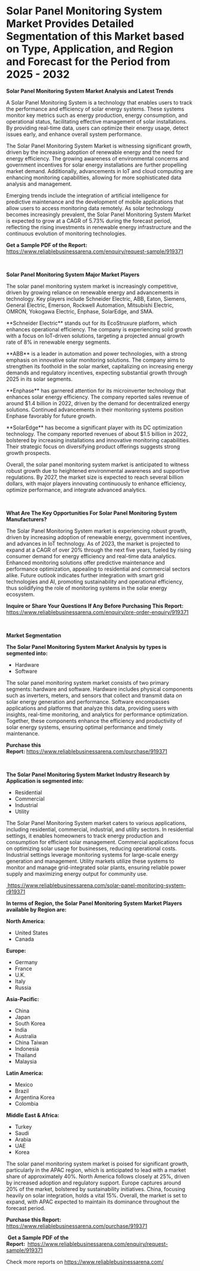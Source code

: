 <p><h1>Solar Panel Monitoring System Market Provides Detailed Segmentation of this Market based on Type, Application, and Region and Forecast for the Period from 2025 - 2032</h1></p><p><strong>Solar Panel Monitoring System Market Analysis and Latest Trends</strong></p>
<p><p>A Solar Panel Monitoring System is a technology that enables users to track the performance and efficiency of solar energy systems. These systems monitor key metrics such as energy production, energy consumption, and operational status, facilitating effective management of solar installations. By providing real-time data, users can optimize their energy usage, detect issues early, and enhance overall system performance.</p><p>The Solar Panel Monitoring System Market is witnessing significant growth, driven by the increasing adoption of renewable energy and the need for energy efficiency. The growing awareness of environmental concerns and government incentives for solar energy installations are further propelling market demand. Additionally, advancements in IoT and cloud computing are enhancing monitoring capabilities, allowing for more sophisticated data analysis and management.</p><p>Emerging trends include the integration of artificial intelligence for predictive maintenance and the development of mobile applications that allow users to access monitoring data remotely. As solar technology becomes increasingly prevalent, the Solar Panel Monitoring System Market is expected to grow at a CAGR of 5.73% during the forecast period, reflecting the rising investments in renewable energy infrastructure and the continuous evolution of monitoring technologies.</p></p>
<p><strong>Get a Sample PDF of the Report:&nbsp;</strong> <a href="https://www.reliablebusinessarena.com/enquiry/request-sample/919371?utm_campaign=2177&utm_medium=2&utm_source=Github&utm_content=ia&utm_term=05032025&utm_id=solar-panel-monitoring-system">https://www.reliablebusinessarena.com/enquiry/request-sample/919371</a></p>
<p>&nbsp;</p>
<p><strong>Solar Panel Monitoring System Major Market Players</strong></p>
<p><p>The solar panel monitoring system market is increasingly competitive, driven by growing reliance on renewable energy and advancements in technology. Key players include Schneider Electric, ABB, Eaton, Siemens, General Electric, Emerson, Rockwell Automation, Mitsubishi Electric, OMRON, Yokogawa Electric, Enphase, SolarEdge, and SMA.</p><p>**Schneider Electric** stands out for its EcoStruxure platform, which enhances operational efficiency. The company is experiencing solid growth with a focus on IoT-driven solutions, targeting a projected annual growth rate of 8% in renewable energy segments.</p><p>**ABB** is a leader in automation and power technologies, with a strong emphasis on innovative solar monitoring solutions. The company aims to strengthen its foothold in the solar market, capitalizing on increasing energy demands and regulatory incentives, expecting substantial growth through 2025 in its solar segments.</p><p>**Enphase** has garnered attention for its microinverter technology that enhances solar energy efficiency. The company reported sales revenue of around $1.4 billion in 2022, driven by the demand for decentralized energy solutions. Continued advancements in their monitoring systems position Enphase favorably for future growth.</p><p>**SolarEdge** has become a significant player with its DC optimization technology. The company reported revenues of about $1.5 billion in 2022, bolstered by increasing installations and innovative monitoring capabilities. Their strategic focus on diversifying product offerings suggests strong growth prospects.</p><p>Overall, the solar panel monitoring system market is anticipated to witness robust growth due to heightened environmental awareness and supportive regulations. By 2027, the market size is expected to reach several billion dollars, with major players innovating continuously to enhance efficiency, optimize performance, and integrate advanced analytics.</p></p>
<p>&nbsp;</p>
<p><strong>What Are The Key Opportunities For Solar Panel Monitoring System Manufacturers?</strong></p>
<p><p>The Solar Panel Monitoring System market is experiencing robust growth, driven by increasing adoption of renewable energy, government incentives, and advances in IoT technology. As of 2023, the market is projected to expand at a CAGR of over 20% through the next five years, fueled by rising consumer demand for energy efficiency and real-time data analytics. Enhanced monitoring solutions offer predictive maintenance and performance optimization, appealing to residential and commercial sectors alike. Future outlook indicates further integration with smart grid technologies and AI, promoting sustainability and operational efficiency, thus solidifying the role of monitoring systems in the solar energy ecosystem.</p></p>
<p><strong>Inquire or Share Your Questions If Any Before Purchasing This Report:</strong> <a href="https://www.reliablebusinessarena.com/enquiry/pre-order-enquiry/919371?utm_campaign=2177&utm_medium=2&utm_source=Github&utm_content=ia&utm_term=05032025&utm_id=solar-panel-monitoring-system">https://www.reliablebusinessarena.com/enquiry/pre-order-enquiry/919371</a></p>
<p>&nbsp;</p>
<p><strong>Market Segmentation</strong></p>
<p><strong>The Solar Panel Monitoring System Market Analysis by types is segmented into:</strong></p>
<p><ul><li>Hardware</li><li>Software</li></ul></p>
<p><p>The solar panel monitoring system market consists of two primary segments: hardware and software. Hardware includes physical components such as inverters, meters, and sensors that collect and transmit data on solar energy generation and performance. Software encompasses applications and platforms that analyze this data, providing users with insights, real-time monitoring, and analytics for performance optimization. Together, these components enhance the efficiency and productivity of solar energy systems, ensuring optimal performance and timely maintenance.</p></p>
<p><strong>Purchase this Report:&nbsp;</strong><a href="https://www.reliablebusinessarena.com/purchase/919371?utm_campaign=2177&utm_medium=2&utm_source=Github&utm_content=ia&utm_term=05032025&utm_id=solar-panel-monitoring-system">https://www.reliablebusinessarena.com/purchase/919371</a></p>
<p>&nbsp;</p>
<p><strong>The Solar Panel Monitoring System Market Industry Research by Application is segmented into:</strong></p>
<p><ul><li>Residential</li><li>Commercial</li><li>Industrial</li><li>Utility</li></ul></p>
<p><p>The Solar Panel Monitoring System market caters to various applications, including residential, commercial, industrial, and utility sectors. In residential settings, it enables homeowners to track energy production and consumption for efficient solar management. Commercial applications focus on optimizing solar usage for businesses, reducing operational costs. Industrial settings leverage monitoring systems for large-scale energy generation and management. Utility markets utilize these systems to monitor and manage grid-integrated solar plants, ensuring reliable power supply and maximizing energy output for community use.</p></p>
<p><a href="https://www.reliablebusinessarena.com/solar-panel-monitoring-system-r919371?utm_campaign=2177&utm_medium=2&utm_source=Github&utm_content=ia&utm_term=05032025&utm_id=solar-panel-monitoring-system">&nbsp;https://www.reliablebusinessarena.com/solar-panel-monitoring-system-r919371</a></p>
<p><strong>In terms of Region, the Solar Panel Monitoring System Market Players available by Region are:</strong></p>
<p>
    <p> <strong> North America: </strong>
        <ul>
            <li>United States</li>
            <li>Canada</li>
        </ul>
        </p> 
    <p> <strong> Europe: </strong>
        <ul>
            <li>Germany</li>
            <li>France</li>
            <li>U.K.</li>
            <li>Italy</li>
            <li>Russia</li>
        </ul>
        </p> 
    <p> <strong> Asia-Pacific: </strong>
        <ul>
            <li>China</li>
            <li>Japan</li>
            <li>South Korea</li>
            <li>India</li>
            <li>Australia</li>
            <li>China Taiwan</li>
            <li>Indonesia</li>
            <li>Thailand</li>
            <li>Malaysia</li>
        </ul>
        </p> 
    <p> <strong> Latin America: </strong>
        <ul>
            <li>Mexico</li>
            <li>Brazil</li>
            <li>Argentina Korea</li>
            <li>Colombia</li>
        </ul>
        </p> 
    <p> <strong> Middle East & Africa: </strong>
        <ul>
            <li>Turkey</li>
            <li>Saudi</li>
            <li>Arabia</li>
            <li>UAE</li>
            <li>Korea</li>
        </ul>
    </p>
    </p>
<p><p>The solar panel monitoring system market is poised for significant growth, particularly in the APAC region, which is anticipated to lead with a market share of approximately 40%. North America follows closely at 25%, driven by increased adoption and regulatory support. Europe captures around 20% of the market, bolstered by sustainability initiatives. China, focusing heavily on solar integration, holds a vital 15%. Overall, the market is set to expand, with APAC expected to maintain its dominance throughout the forecast period.</p></p>
<p><strong>Purchase this Report: </strong><a href="https://www.reliablebusinessarena.com/purchase/919371?utm_campaign=2177&utm_medium=2&utm_source=Github&utm_content=ia&utm_term=05032025&utm_id=solar-panel-monitoring-system">https://www.reliablebusinessarena.com/purchase/919371</a></p>
<p>&nbsp;<strong>Get a Sample PDF of the Report:&nbsp;&nbsp;</strong><a href="https://www.reliablebusinessarena.com/enquiry/request-sample/919371?utm_campaign=2177&utm_medium=2&utm_source=Github&utm_content=ia&utm_term=05032025&utm_id=solar-panel-monitoring-system">https://www.reliablebusinessarena.com/enquiry/request-sample/919371</a></p>
<p><strong></strong></p>
<p>Check more reports on <a href="https://www.reliablebusinessarena.com/?utm_campaign=2177&utm_medium=2&utm_source=Github&utm_content=ia&utm_term=05032025&utm_id=solar-panel-monitoring-system">https://www.reliablebusinessarena.com/</a></p>